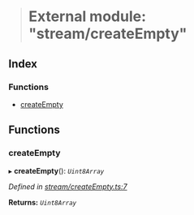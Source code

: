 > # External module: "stream/createEmpty"

## Index

### Functions

* [createEmpty](_stream_createempty_.md#createempty)

## Functions

###  createEmpty

▸ **createEmpty**(): *`Uint8Array`*

*Defined in [stream/createEmpty.ts:7](https://github.com/polkadot-js/common/blob/09e0b80/packages/trie-codec/src/stream/createEmpty.ts#L7)*

**Returns:** *`Uint8Array`*